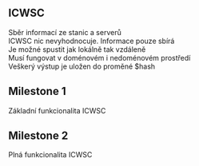 ## ICWSC
Sběr informací ze stanic a serverů  
ICWSC nic nevyhodnocuje. Informace pouze sbírá  
Je možné spustit jak lokálně tak vzdáleně  
Musí fungovat v doménovém i nedoménovém prostředí  
Veškerý výstup je uložen do proměné $hash

## Milestone 1
Základní funkcionalita ICWSC   

## Milestone 2
Plná funkcionalita ICWSC  
